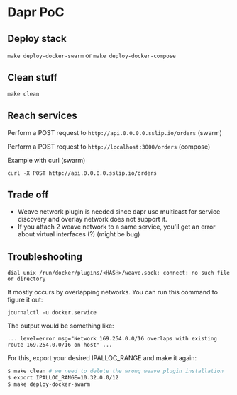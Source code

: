 # Dapr PoC

## Deploy stack

`make deploy-docker-swarm` or `make deploy-docker-compose`

## Clean stuff

`make clean`

## Reach services

Perform a POST request to `http://api.0.0.0.0.sslip.io/orders` (swarm)

Perform a POST request to `http://localhost:3000/orders` (compose)

Example with curl (swarm)

```
curl -X POST http://api.0.0.0.0.sslip.io/orders
```

## Trade off

- Weave network plugin is needed since dapr use multicast for service discovery and overlay network does not support it.
- If you attach 2 weave network to a same service, you'll get an error about virtual interfaces (?) (might be bug)

## Troubleshooting


```
dial unix /run/docker/plugins/<HASH>/weave.sock: connect: no such file or directory
```

It mostly occurs by overlapping networks. You can run this command to figure it out:

```
journalctl -u docker.service
```

The output would be something like:

```
... level=error msg="Network 169.254.0.0/16 overlaps with existing route 169.254.0.0/16 on host" ...
```

For this, export your desired IPALLOC_RANGE and make it again:

```bash
$ make clean # we need to delete the wrong weave plugin installation
$ export IPALLOC_RANGE=10.32.0.0/12
$ make deploy-docker-swarm
```